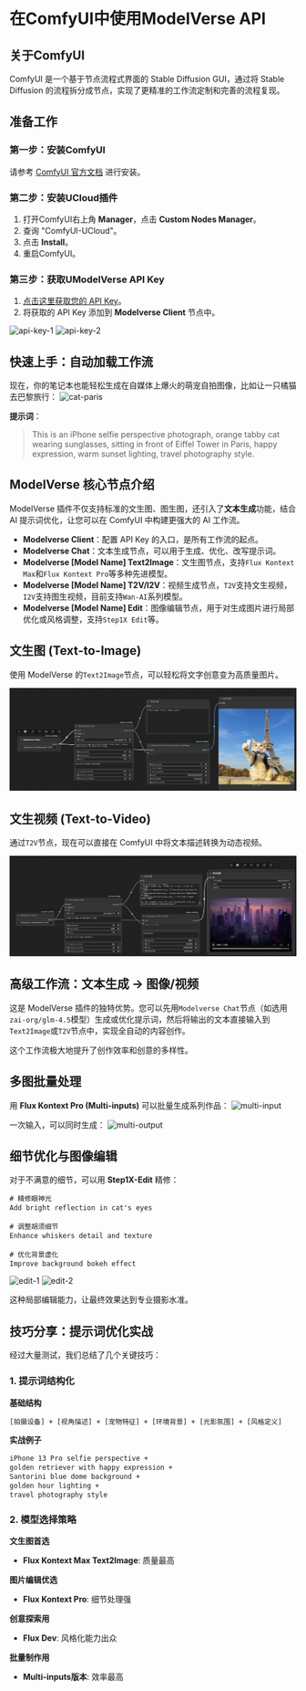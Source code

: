 # 在ComfyUI中使用ModelVerse API

## 关于ComfyUI
ComfyUI 是一个基于节点流程式界面的 Stable Diffusion GUI，通过将 Stable Diffusion 的流程拆分成节点，实现了更精准的工作流定制和完善的流程复现。

## 准备工作
### 第一步：安装ComfyUI
请参考 [ComfyUI 官方文档](https://www.comfy.org/zh-cn/) 进行安装。

### 第二步：安装UCloud插件
1. 打开ComfyUI右上角 **Manager**，点击 **Custom Nodes Manager**。
2. 查询 "ComfyUI-UCloud"。
3. 点击 **Install**。
4. 重启ComfyUI。

### 第三步：获取UModelVerse API Key
1. [点击这里获取您的 API Key](https://console.ucloud.cn/modelverse/experience/api-keys)。
2. 将获取的 API Key 添加到 **Modelverse Client** 节点中。

![api-key-1](/images/comfyui/api_key_1.png)
![api-key-2](/images/comfyui/api_key_2.png)

## 快速上手：自动加载工作流
现在，你的笔记本也能轻松生成在自媒体上爆火的萌宠自拍图像，比如让一只橘猫去巴黎旅行：
![cat-paris](/images/comfyui/cat_paris.png)

**提示词**：
> This is an iPhone selfie perspective photograph, orange tabby cat wearing sunglasses, sitting in front of Eiffel Tower in Paris, happy expression, warm sunset lighting, travel photography style.

## ModelVerse 核心节点介绍
ModelVerse 插件不仅支持标准的文生图、图生图，还引入了**文本生成**功能，结合 AI 提示词优化，让您可以在 ComfyUI 中构建更强大的 AI 工作流。

- **Modelverse Client**：配置 API Key 的入口，是所有工作流的起点。
- **Modelverse Chat**：文本生成节点，可以用于生成、优化、改写提示词。
- **Modelverse [Model Name] Text2Image**：文生图节点，支持`Flux Kontext Max`和`Flux Kontext Pro`等多种先进模型。
- **Modelverse [Model Name] T2V/I2V**：视频生成节点，`T2V`支持文生视频，`I2V`支持图生视频，目前支持`Wan-AI`系列模型。
- **Modelverse [Model Name] Edit**：图像编辑节点，用于对生成图片进行局部优化或风格调整，支持`Step1X Edit`等。

## 文生图 (Text-to-Image)
使用 ModelVerse 的`Text2Image`节点，可以轻松将文字创意变为高质量图片。

![文生图工作流](/images/comfyui/text2image.png)

## 文生视频 (Text-to-Video)
通过`T2V`节点，现在可以直接在 ComfyUI 中将文本描述转换为动态视频。

![文生视频工作流](/images/comfyui/text2video.png)

## 高级工作流：文本生成 -> 图像/视频
这是 ModelVerse 插件的独特优势。您可以先用`Modelverse Chat`节点（如选用`zai-org/glm-4.5`模型）生成或优化提示词，然后将输出的文本直接输入到`Text2Image`或`T2V`节点中，实现全自动的内容创作。

这个工作流极大地提升了创作效率和创意的多样性。

## 多图批量处理
用 **Flux Kontext Pro (Multi-inputs)** 可以批量生成系列作品：
![multi-input](/images/comfyui/multi_input.png)

一次输入，可以同时生成：
![multi-output](/images/comfyui/multi_output.png)

## 细节优化与图像编辑
对于不满意的细节，可以用 **Step1X-Edit** 精修：

```
# 精修眼神光
Add bright reflection in cat's eyes

# 调整胡须细节
Enhance whiskers detail and texture

# 优化背景虚化
Improve background bokeh effect
```
![edit-1](/images/comfyui/edit_1.png)
![edit-2](/images/comfyui/edit_2.png)

这种局部编辑能力，让最终效果达到专业摄影水准。

## 技巧分享：提示词优化实战
经过大量测试，我们总结了几个关键技巧：

### 1. 提示词结构化
**基础结构**
```
[拍摄设备] + [视角描述] + [宠物特征] + [环境背景] + [光影氛围] + [风格定义]
```

**实战例子**
```
iPhone 13 Pro selfie perspective + 
golden retriever with happy expression + 
Santorini blue dome background + 
golden hour lighting + 
travel photography style
```

### 2. 模型选择策略
**文生图首选**
- **Flux Kontext Max Text2Image**: 质量最高

**图片编辑优选**
- **Flux Kontext Pro**: 细节处理强

**创意探索用**
- **Flux Dev**: 风格化能力出众

**批量制作用**
- **Multi-inputs版本**: 效率最高